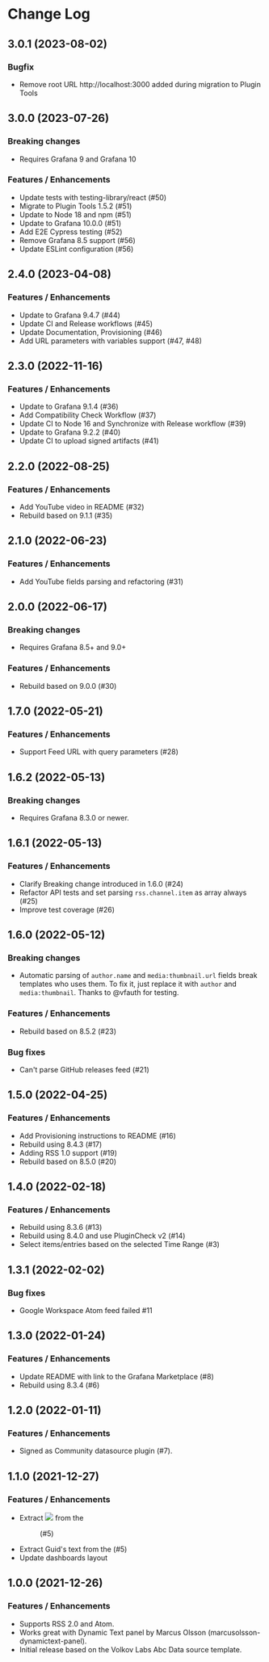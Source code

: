 # Change Log

## 3.0.1 (2023-08-02)

### Bugfix

- Remove root URL http://localhost:3000 added during migration to Plugin Tools

## 3.0.0 (2023-07-26)

### Breaking changes

- Requires Grafana 9 and Grafana 10

### Features / Enhancements

- Update tests with testing-library/react (#50)
- Migrate to Plugin Tools 1.5.2 (#51)
- Update to Node 18 and npm (#51)
- Update to Grafana 10.0.0 (#51)
- Add E2E Cypress testing (#52)
- Remove Grafana 8.5 support (#56)
- Update ESLint configuration (#56)

## 2.4.0 (2023-04-08)

### Features / Enhancements

- Update to Grafana 9.4.7 (#44)
- Update CI and Release workflows (#45)
- Update Documentation, Provisioning (#46)
- Add URL parameters with variables support (#47, #48)

## 2.3.0 (2022-11-16)

### Features / Enhancements

- Update to Grafana 9.1.4 (#36)
- Add Compatibility Check Workflow (#37)
- Update CI to Node 16 and Synchronize with Release workflow (#39)
- Update to Grafana 9.2.2 (#40)
- Update CI to upload signed artifacts (#41)

## 2.2.0 (2022-08-25)

### Features / Enhancements

- Add YouTube video in README (#32)
- Rebuild based on 9.1.1 (#35)

## 2.1.0 (2022-06-23)

### Features / Enhancements

- Add YouTube fields parsing and refactoring (#31)

## 2.0.0 (2022-06-17)

### Breaking changes

- Requires Grafana 8.5+ and 9.0+

### Features / Enhancements

- Rebuild based on 9.0.0 (#30)

## 1.7.0 (2022-05-21)

### Features / Enhancements

- Support Feed URL with query parameters (#28)

## 1.6.2 (2022-05-13)

### Breaking changes

- Requires Grafana 8.3.0 or newer.

## 1.6.1 (2022-05-13)

### Features / Enhancements

- Clarify Breaking change introduced in 1.6.0 (#24)
- Refactor API tests and set parsing `rss.channel.item` as array always (#25)
- Improve test coverage (#26)

## 1.6.0 (2022-05-12)

### Breaking changes

- Automatic parsing of `author.name` and `media:thumbnail.url` fields break templates who uses them. To fix it, just replace it with `author` and `media:thumbnail`. Thanks to @vfauth for testing.

### Features / Enhancements

- Rebuild based on 8.5.2 (#23)

### Bug fixes

- Can't parse GitHub releases feed (#21)

## 1.5.0 (2022-04-25)

### Features / Enhancements

- Add Provisioning instructions to README (#16)
- Rebuild using 8.4.3 (#17)
- Adding RSS 1.0 support (#19)
- Rebuild based on 8.5.0 (#20)

## 1.4.0 (2022-02-18)

### Features / Enhancements

- Rebuild using 8.3.6 (#13)
- Rebuild using 8.4.0 and use PluginCheck v2 (#14)
- Select items/entries based on the selected Time Range (#3)

## 1.3.1 (2022-02-02)

### Bug fixes

- Google Workspace Atom feed failed #11

## 1.3.0 (2022-01-24)

### Features / Enhancements

- Update README with link to the Grafana Marketplace (#8)
- Rebuild using 8.3.4 (#6)

## 1.2.0 (2022-01-11)

### Features / Enhancements

- Signed as Community datasource plugin (#7).

## 1.1.0 (2021-12-27)

### Features / Enhancements

- Extract <img src="X"> from the <figure> (#5)
- Extract Guid's text from the <guid> (#5)
- Update dashboards layout

## 1.0.0 (2021-12-26)

### Features / Enhancements

- Supports RSS 2.0 and Atom.
- Works great with Dynamic Text panel by Marcus Olsson (marcusolsson-dynamictext-panel).
- Initial release based on the Volkov Labs Abc Data source template.
